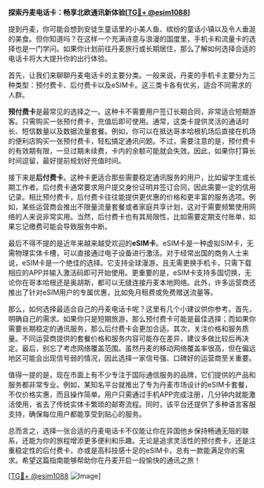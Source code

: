 **探索丹麦电话卡：畅享北欧通讯新体验[[TG💪+ @esim1088](https://t.me/s/esim1088)]**

提到丹麦，你可能会想到安徒生童话里的小美人鱼、缤纷的童话小镇以及令人垂涎的美食。但你知道吗？在这样一个充满诗意与浪漫的国度里，手机卡和流量卡的选择也是一门学问。如果你计划前往丹麦旅行或长期居住，那么了解如何选择合适的电话卡将大大提升你的出行体验。

首先，让我们来聊聊丹麦电话卡的主要分类。一般来说，丹麦的手机卡主要分为三种类型：预付费卡、后付费卡以及eSIM卡。这三类卡各有优劣，适合不同需求的人群。

**预付费卡**是最常见的选择之一。这种卡不需要用户签订长期合同，非常适合短期游客。只需购买一张预付费卡，充值后即可使用。通常，这类卡提供灵活的通话时长、短信数量以及数据流量套餐。例如，你可以在抵达哥本哈根机场后直接在机场的便利店购买一张预付费卡，轻松搞定通讯问题。不过，需要注意的是，预付费卡的有效期有限，一旦过期未续费，卡内的余额可能就会失效。因此，如果你打算长时间逗留，最好提前规划好充值时间。

接下来是**后付费卡**。这种卡更适合那些需要稳定通讯服务的用户，比如留学生或长期工作者。后付费卡通常要求用户提交身份证明并签订合同，因此需要一定的信用记录。相比预付费卡，后付费卡往往能提供更优惠的价格和更丰富的服务选项。例如，某些运营商会推出不限量流量套餐或者家庭共享计划，这对于需要频繁使用网络的人来说非常实用。当然，后付费卡也有其局限性，比如需要定期支付账单，如果忘记缴费可能会导致服务中断。

最后不得不提的是近年来越来越受欢迎的**eSIM卡**。eSIM卡是一种虚拟SIM卡，无需物理实体卡槽，可以直接通过电子设备进行激活。对于经常出国的商务人士来说，eSIM卡是一个绝佳的选择。它支持全球漫游，且无需更换手机卡，只需下载相应的APP并输入激活码即可开始使用。更重要的是，eSIM卡支持多国切换，无论你在哥本哈根还是奥胡斯，都可以无缝连接丹麦本地网络。此外，许多运营商还推出了针对eSIM用户的专属优惠，比如免月租费或免费赠送流量等。

那么，如何选择最适合自己的丹麦电话卡呢？这里有几个小建议供你参考。首先，明确自己的需求。如果你只是短期旅游，那么预付费卡可能是最佳选择；而如果你需要长期稳定的通讯服务，那么后付费卡会更加合适。其次，关注价格和服务质量。不同运营商提供的套餐价格和服务内容可能存在差异，建议多做比较后再决定。最后，别忘了考虑网络覆盖范围。虽然丹麦的移动网络覆盖率很高，但在偏远地区可能会出现信号弱的情况，因此选择一家信号强、口碑好的运营商至关重要。

值得一提的是，现在市面上有不少专注于国际通信服务的品牌，它们提供的产品和服务都非常专业。例如，某知名平台就推出了专为丹麦市场设计的eSIM卡套餐，不仅价格实惠，而且操作简单。用户只需通过手机APP完成注册，几分钟内就能激活使用，省去了传统实体卡繁琐的邮寄流程。同时，该平台还提供了多种语言客服支持，确保每位用户都能享受到贴心的服务。

总而言之，选择一张合适的丹麦电话卡不仅能让你在异国他乡保持畅通无阻的联系，还能为你的旅程增添更多便利和乐趣。无论是追求灵活性的预付费卡，还是注重稳定性的后付费卡，亦或是高科技感十足的eSIM卡，总有一款能满足你的需求。希望这篇指南能够帮助你在丹麦开启一段愉快的通讯之旅！

[[TG💪+ @esim1088](https://t.me/s/esim1088) ![Image](https://i.postimg.cc/4NQfJmqS/Snipaste-2025-05-13-00-14-12.png)]